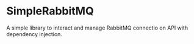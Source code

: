 # SimpleRabbitMQ
A simple library to interact and manage RabbitMQ connectio on API with dependency injection.
